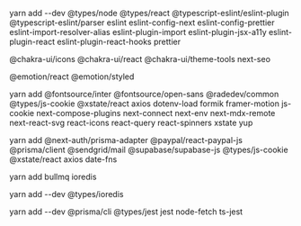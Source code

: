 yarn add --dev @types/node @types/react @typescript-eslint/eslint-plugin @typescript-eslint/parser eslint eslint-config-next eslint-config-prettier eslint-import-resolver-alias eslint-plugin-import eslint-plugin-jsx-a11y eslint-plugin-react eslint-plugin-react-hooks prettier

@chakra-ui/icons
@chakra-ui/react 
@chakra-ui/theme-tools 
next-seo

@emotion/react
@emotion/styled

yarn add @fontsource/inter  @fontsource/open-sans  @radedev/common  @types/js-cookie  @xstate/react axios dotenv-load  formik  framer-motion js-cookie next-compose-plugins  next-connect next-env  next-mdx-remote  next-react-svg   react-icons react-query react-spinners xstate yup

yarn add @next-auth/prisma-adapter @paypal/react-paypal-js @prisma/client @sendgrid/mail @supabase/supabase-js @types/js-cookie @xstate/react axios date-fns

yarn add bullmq ioredis

yarn add --dev @types/ioredis


yarn add --dev @prisma/cli @types/jest jest node-fetch ts-jest
